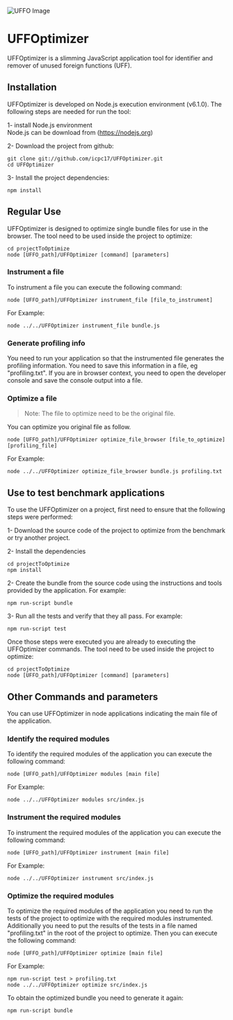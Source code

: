 ![UFFO Image](http://fs5.directupload.net/images/170302/d5zleuc5.png)
# UFFOptimizer

UFFOptimizer is a slimming JavaScript application tool for identifier and remover of unused foreign functions (UFF). 

## Installation

UFFOptimizer is developed on Node.js execution environment (v6.1.0). The following steps are needed for run the tool:

1- install Node.js environment  
Node.js can be download from (https://nodejs.org)

2- Download the project from github:

    git clone git://github.com/icpc17/UFFOptimizer.git
    cd UFFOptimizer

3- Install the project dependencies:

    npm install

## Regular Use

UFFOptimizer is designed to optimize single bundle files for use in the browser. The tool need to be used inside the project to optimize:

	cd projectToOptimize
	node [UFFO_path]/UFFOptimizer [command] [parameters]

### Instrument a file

To instrument a file you can execute the following command:

	node [UFFO_path]/UFFOptimizer instrument_file [file_to_instrument]

For Example:

	node ../../UFFOptimizer instrument_file bundle.js

### Generate profiling info

You need to run your application so that the instrumented file generates the profiling information. You need to save this information in a file, eg "profiling.txt". If you are in browser context, you need to open the developer console and save the console output into a file.

### Optimize a file

> Note: The file to optimize need to be the original file.

You can optimize you original file as follow.

	node [UFFO_path]/UFFOptimizer optimize_file_browser [file_to_optimize] [profiling_file]

For Example:

	node ../../UFFOptimizer optimize_file_browser bundle.js profiling.txt

## Use to test benchmark applications

To use the UFFOptimizer on a project, first need to ensure that the following steps were performed:

1- Download the source code of the project to optimize from the benchmark or try another project. 
	
2- Install the dependencies

	cd projectToOptimize
	npm install

2- Create the bundle from the source code using the instructions and tools provided by the application. For example:

	npm run-script bundle

3- Run all the tests and verify that they all pass. For example:

	npm run-script test

Once those steps were executed you are already to executing the UFFOptimizer commands. The tool need to be used inside the project to optimize:
		
	cd projectToOptimize
	node [UFFO_path]/UFFOptimizer [command] [parameters]
	

## Other Commands and parameters

You can use UFFOptimizer in node applications indicating the main file of the application.

### Identify the required modules

To identify the required modules of the application you can execute the following command:

	node [UFFO_path]/UFFOptimizer modules [main file]
	
For Example:

	node ../../UFFOptimizer modules src/index.js

### Instrument the required modules

To instrument the required modules of the application you can execute the following command:

	node [UFFO_path]/UFFOptimizer instrument [main file]
	
For Example:

	node ../../UFFOptimizer instrument src/index.js
	
### Optimize the required modules

To optimize the required modules of the application you need to run the tests of the project to optimize with the required modules instrumented. Additionally you need to put the results of the tests in a file named "profiling.txt" in the root of the project to optimize. Then you can execute the following command:

	node [UFFO_path]/UFFOptimizer optimize [main file]
	
For Example:

	npm run-script test > profiling.txt
	node ../../UFFOptimizer optimize src/index.js

To obtain the optimized bundle you need to generate it again:

	npm run-script bundle
